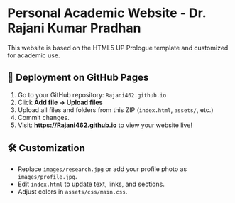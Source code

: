 # Personal Academic Website - Dr. Rajani Kumar Pradhan

This website is based on the HTML5 UP Prologue template and customized for academic use.

## 🚀 Deployment on GitHub Pages

1. Go to your GitHub repository: `Rajani462.github.io`
2. Click **Add file → Upload files**
3. Upload all files and folders from this ZIP (`index.html`, `assets/`, etc.)
4. Commit changes.
5. Visit: **https://Rajani462.github.io** to view your website live!

## 🛠️ Customization

- Replace `images/research.jpg` or add your profile photo as `images/profile.jpg`.
- Edit `index.html` to update text, links, and sections.
- Adjust colors in `assets/css/main.css`.

